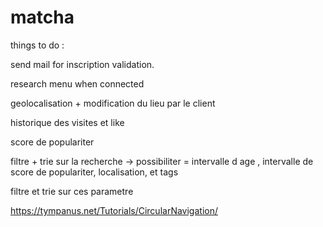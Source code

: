 # matcha


things to do :


send mail for inscription validation.

research menu
when connected

geolocalisation + modification du lieu par le client

historique des visites et like

score de populariter

filtre + trie sur la recherche
-> possibiliter = intervalle d age , intervalle de score de populariter, localisation, et tags

filtre et trie sur ces parametre


https://tympanus.net/Tutorials/CircularNavigation/
